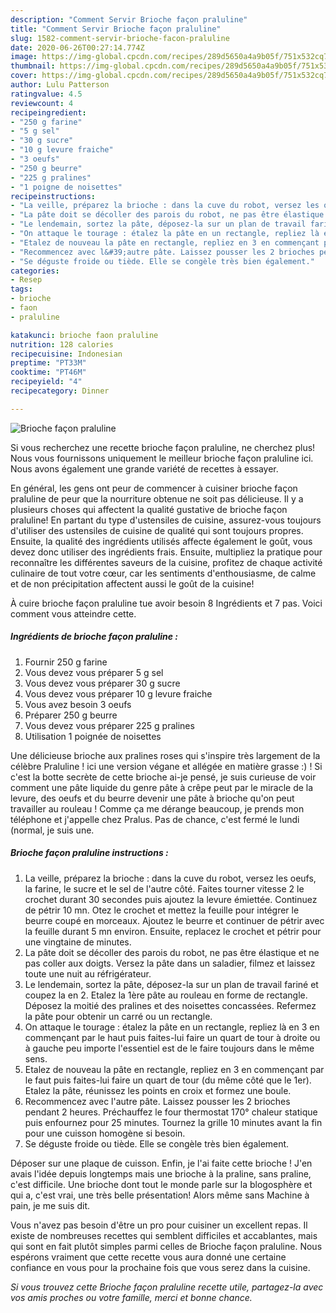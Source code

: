 ```yaml
---
description: "Comment Servir Brioche façon praluline"
title: "Comment Servir Brioche façon praluline"
slug: 1582-comment-servir-brioche-facon-praluline
date: 2020-06-26T00:27:14.774Z
image: https://img-global.cpcdn.com/recipes/289d5650a4a9b05f/751x532cq70/brioche-facon-praluline-photo-principale-de-la-recette.jpg
thumbnail: https://img-global.cpcdn.com/recipes/289d5650a4a9b05f/751x532cq70/brioche-facon-praluline-photo-principale-de-la-recette.jpg
cover: https://img-global.cpcdn.com/recipes/289d5650a4a9b05f/751x532cq70/brioche-facon-praluline-photo-principale-de-la-recette.jpg
author: Lulu Patterson
ratingvalue: 4.5
reviewcount: 4
recipeingredient:
- "250 g farine"
- "5 g sel"
- "30 g sucre"
- "10 g levure fraiche"
- "3 oeufs"
- "250 g beurre"
- "225 g pralines"
- "1 poigne de noisettes"
recipeinstructions:
- "La veille, préparez la brioche : dans la cuve du robot, versez les oeufs, la farine, le sucre et le sel de l&#39;autre côté. Faites tourner vitesse 2 le crochet durant 30 secondes puis ajoutez la levure émiettée. Continuez de pétrir 10 mn. Otez le crochet et mettez la feuille pour intégrer le beurre coupé en morceaux. Ajoutez le beurre et continuer de pétrir avec la feuille durant 5 mn environ. Ensuite, replacez le crochet et pétrir pour une vingtaine de minutes."
- "La pâte doit se décoller des parois du robot, ne pas être élastique et ne pas coller aux doigts. Versez la pâte dans un saladier, filmez et laissez toute une nuit au réfrigérateur."
- "Le lendemain, sortez la pâte, déposez-la sur un plan de travail fariné et coupez la en 2. Etalez la 1ère pâte au rouleau en forme de rectangle. Déposez la moitié des pralines et des noisettes concassées. Refermez la pâte pour obtenir un carré ou un rectangle."
- "On attaque le tourage : étalez la pâte en un rectangle, repliez là en 3 en commençant par le haut puis faites-lui faire un quart de tour à droite ou à gauche peu importe l&#39;essentiel est de le faire toujours dans le même sens."
- "Etalez de nouveau la pâte en rectangle, repliez en 3 en commençant par le faut puis faites-lui faire un quart de tour (du même côté que le 1er). Etalez la pâte, réunissez les points en croix et formez une boule."
- "Recommencez avec l&#39;autre pâte. Laissez pousser les 2 brioches pendant 2 heures. Préchauffez le four thermostat 170° chaleur statique puis enfournez pour 25 minutes. Tournez la grille 10 minutes avant la fin pour une cuisson homogène si besoin."
- "Se déguste froide ou tiède. Elle se congèle très bien également."
categories:
- Resep
tags:
- brioche
- faon
- praluline

katakunci: brioche faon praluline 
nutrition: 128 calories
recipecuisine: Indonesian
preptime: "PT33M"
cooktime: "PT46M"
recipeyield: "4"
recipecategory: Dinner

---
```



![Brioche façon praluline](https://img-global.cpcdn.com/recipes/289d5650a4a9b05f/751x532cq70/brioche-facon-praluline-photo-principale-de-la-recette.jpg)

Si vous recherchez une recette brioche façon praluline, ne cherchez plus! Nous vous fournissons uniquement le meilleur brioche façon praluline ici. Nous avons également une grande variété de recettes à essayer.

En général, les gens ont peur de commencer à cuisiner brioche façon praluline de peur que la nourriture obtenue ne soit pas délicieuse. Il y a plusieurs choses qui affectent la qualité gustative de brioche façon praluline! En partant du type d'ustensiles de cuisine, assurez-vous toujours d'utiliser des ustensiles de cuisine de qualité qui sont toujours propres. Ensuite, la qualité des ingrédients utilisés affecte également le goût, vous devez donc utiliser des ingrédients frais. Ensuite, multipliez la pratique pour reconnaître les différentes saveurs de la cuisine, profitez de chaque activité culinaire de tout votre cœur, car les sentiments d'enthousiasme, de calme et de non précipitation affectent aussi le goût de la cuisine!

<!--inarticleads1-->

À cuire brioche façon praluline tue avoir besoin 8 Ingrédients et 7 pas. Voici comment vous atteindre cette.

##### Ingrédients de brioche façon praluline :

1. Fournir 250 g farine
1. Vous devez vous préparer 5 g sel
1. Vous devez vous préparer 30 g sucre
1. Vous devez vous préparer 10 g levure fraiche
1. Vous avez besoin 3 oeufs
1. Préparer 250 g beurre
1. Vous devez vous préparer 225 g pralines
1. Utilisation 1 poignée de noisettes


Une délicieuse brioche aux pralines roses qui s&#39;inspire très largement de la célèbre Praluline ! ici une version végane et allégée en matière grasse :) ! Si c&#39;est la botte secrète de cette brioche ai-je pensé, je suis curieuse de voir comment une pâte liquide du genre pâte à crêpe peut par le miracle de la levure, des oeufs et du beurre devenir une pâte à brioche qu&#39;on peut travailler au rouleau ! Comme ça me dérange beaucoup, je prends mon téléphone et j&#39;appelle chez Pralus. Pas de chance, c&#39;est fermé le lundi (normal, je suis une. 

<!--inarticleads2-->

##### Brioche façon praluline instructions :

1. La veille, préparez la brioche : dans la cuve du robot, versez les oeufs, la farine, le sucre et le sel de l&#39;autre côté. Faites tourner vitesse 2 le crochet durant 30 secondes puis ajoutez la levure émiettée. Continuez de pétrir 10 mn. Otez le crochet et mettez la feuille pour intégrer le beurre coupé en morceaux. Ajoutez le beurre et continuer de pétrir avec la feuille durant 5 mn environ. Ensuite, replacez le crochet et pétrir pour une vingtaine de minutes.
1. La pâte doit se décoller des parois du robot, ne pas être élastique et ne pas coller aux doigts. Versez la pâte dans un saladier, filmez et laissez toute une nuit au réfrigérateur.
1. Le lendemain, sortez la pâte, déposez-la sur un plan de travail fariné et coupez la en 2. Etalez la 1ère pâte au rouleau en forme de rectangle. Déposez la moitié des pralines et des noisettes concassées. Refermez la pâte pour obtenir un carré ou un rectangle.
1. On attaque le tourage : étalez la pâte en un rectangle, repliez là en 3 en commençant par le haut puis faites-lui faire un quart de tour à droite ou à gauche peu importe l&#39;essentiel est de le faire toujours dans le même sens.
1. Etalez de nouveau la pâte en rectangle, repliez en 3 en commençant par le faut puis faites-lui faire un quart de tour (du même côté que le 1er). Etalez la pâte, réunissez les points en croix et formez une boule.
1. Recommencez avec l&#39;autre pâte. Laissez pousser les 2 brioches pendant 2 heures. Préchauffez le four thermostat 170° chaleur statique puis enfournez pour 25 minutes. Tournez la grille 10 minutes avant la fin pour une cuisson homogène si besoin.
1. Se déguste froide ou tiède. Elle se congèle très bien également.


Déposer sur une plaque de cuisson. Enfin, je l&#39;ai faite cette brioche ! J&#39;en avais l&#39;idée depuis longtemps mais une brioche à la praline, sans praline, c&#39;est difficile. Une brioche dont tout le monde parle sur la blogosphère et qui a, c&#39;est vrai, une très belle présentation! Alors même sans Machine à pain, je me suis dit. 

<!--inarticleads1-->

<p>
Vous n'avez pas besoin d'être un pro pour cuisiner un excellent repas. Il existe de nombreuses recettes qui semblent difficiles et accablantes, mais qui sont en fait plutôt simples parmi celles de Brioche façon praluline. Nous espérons vraiment que cette recette vous aura donné une certaine confiance en vous pour la prochaine fois que vous serez dans la cuisine.
</p>

<p>
<i>Si vous trouvez cette Brioche façon praluline recette utile, partagez-la avec vos amis proches ou votre famille, merci et bonne chance.</i>
</p>
